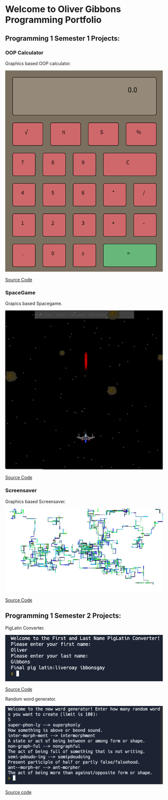 # Welcome to Oliver Gibbons Programming Portfolio 

## Programming 1 Semester 1 Projects:

### OOP Calculator

Graphics based OOP calculator. 

![Running Calculator](https://github.com/OliverGibbons1/Programming1Portfolio/blob/gh-pages/Images/Calc.png?raw=true)

[Source Code](https://github.com/OliverGibbons1/Programming1Portfolio/tree/gh-pages/src/Calculator)

### SpaceGame

Grapics based Spacegame.

![Running Spacegame](https://github.com/OliverGibbons1/Programming1Portfolio/blob/gh-pages/Images/SpaceGame.png?raw=true)

[Source Code](https://github.com/OliverGibbons1/Programming1Portfolio/tree/gh-pages/src/Spacegame)

### Screensaver

Graphics based Screensaver.
 
![Running Screensaver](https://github.com/OliverGibbons1/Programming1Portfolio/blob/gh-pages/Images/Screensaver.png?raw=true)

[Source Code](https://github.com/OliverGibbons1/Programming1Portfolio/tree/gh-pages/src/Screensaver)

## Programming 1 Semester 2 Projects:

PigLatin Converter.

![Running PigLatin](https://github.com/OliverGibbons1/Programming1Portfolio/blob/gh-pages/Images/PigLatin%20Converter%20Screenshot.png?raw=true)

[Source Code](https://github.com/OliverGibbons1/Programming1Portfolio/tree/gh-pages/src/PigLatin) 

Random word generator.

![Running wordApp](https://github.com/OliverGibbons1/Programming1Portfolio/blob/gh-pages/Images/Working%20word%20converter.png?raw=true)

[Source code]()
